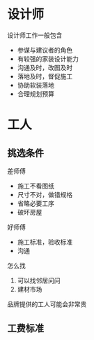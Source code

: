# 设计师

设计师工作一般包含
- 参谋与建议者的角色
- 有较强的家装设计能力
- 沟通及时，改图及时
- 落地及时，督促施工
- 协助软装落地
- 合理规划预算

# 工人

## 挑选条件

差师傅
- 施工不看图纸
- 尺寸不对，做错规格
- 省略必要工序
- 破坏房屋

好师傅
- 施工标准，验收标准
- 沟通

怎么找
1. 可以找邻居问问
2. 建材市场

品牌提供的工人可能会非常贵

## 工费标准


